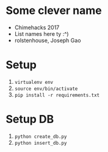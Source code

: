 # Some clever name

- Chimehacks 2017
- List names here ty :^)
- rolstenhouse, Joseph Gao

# Setup
1. `virtualenv env`
2. `source env/bin/activate`
3. `pip install -r requirements.txt`

# Setup DB
1. `python create_db.py`
2. `python insert_db.py`
